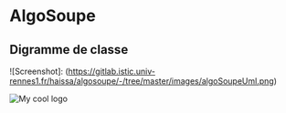 # AlgoSoupe

## Digramme de classe

![Screenshot]: (https://gitlab.istic.univ-rennes1.fr/haissa/algosoupe/-/tree/master/images/algoSoupeUml.png)

<img src="https://gitlab.istic.univ-rennes1.fr/haissa/algosoupe/-/tree/master/images/algoSoupeUml.png" alt="My cool logo"/>

